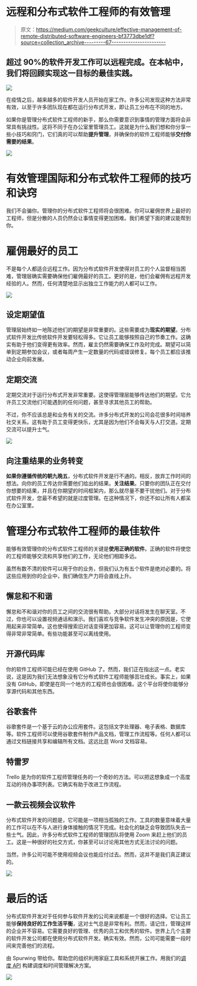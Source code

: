 # 远程和分布式软件工程师的有效管理

> 原文：<https://medium.com/geekculture/effective-management-of-remote-distributed-software-engineers-bf3773dbe1df?source=collection_archive---------67----------------------->

## 超过 90%的软件开发工作可以远程完成。在本帖中，我们将回顾实现这一目标的最佳实践。

![](img/950b003790152c8612e7e66386a4d05e.png)

在疫情之后，越来越多的软件开发人员开始在家工作。许多公司发现这种方法非常有效，以至于许多团队现在都在运行分布式开发，即让员工分布在不同的地方。

如果你是管理分布式软件工程师的新手，那么你需要意识到事情的管理方面将会非常具有挑战性。这将不同于在办公室里管理员工。这就是为什么我们想和你分享一些小技巧和窍门，它们真的可以帮助**提升管理**，并确保你的软件工程师能够**交付你需要的结果**。

![](img/2793ba7a1c52c5fbddb8ba390599b850.png)

# 有效管理国际和分布式软件工程师的技巧和诀窍

我们不会骗你。管理你的分布式软件工程师将会很困难。你可以雇佣世界上最好的工程师，但是分散的人员仍然会让事情变得更加困难。我们希望下面的建议能帮到你。

# 雇佣最好的员工

不是每个人都适合远程工作。因为分布式软件开发使得对员工的个人监督相当困难，管理层确实需要确保他们雇佣最好的员工。更好的是，他们会雇佣有远程开发经验的人。然而，任何清楚地显示出独立工作能力的人都可以工作。

![](img/d4dc4d193e7bf02f039960defe7e0dff.png)

## 设定期望值

管理层始终如一地陈述他们的期望是非常重要的。这些需要成为**现实的期望**。分布式软件开发比传统软件开发要轻松得多。它让员工能够按照自己的节奏工作。这确实有助于他们变得更有效率。然而，雇主仍然需要确保工作及时完成。期望可以简单到定期参加会议，或者每周产生一定数量的代码或错误修复。每个员工都应该推动企业向前发展。

## 定期交流

定期交流对于运行分布式开发非常重要。这使得管理层能够传达他们的期望。它允许员工交流他们可能遇到的任何问题，甚至寻求其他员工的帮助。

不过，你不应该总是和业务有关的交流。许多分布式开发的公司会花很多时间培养社交关系。这有助于员工变得更快乐，尤其是因为他们不会每天与人打交道。定期交流可以提升士气。

![](img/594b125bc44b340e6c8eaebed67263e8.png)

## 向注重结果的业务转变

**如果你遵循传统的朝九晚五**，分布式软件开发是行不通的。相反，放弃工作时间的想法。向你的员工传达你需要他们给出的结果。**关注结果**。只要你的团队正在交付你想要的结果，并且在你期望的时间框架内，那么就尽量不要干扰他们。对于分布式软件开发，您最不希望的就是过度管理。在这种情况下，你还不如让所有人都呆在办公室里。

# 管理分布式软件工程师的最佳软件

能够有效管理你的分布式软件工程师的关键是**使用正确的软件**。正确的软件将使您的工程师能够交流和共享他们的工作，无论他们相距多远。

虽然有数不清的软件可以用于你的业务，但我们认为有五个软件是绝对必要的。将这些应用到你的企业中，我们确信生产力将会直线上升。

## 懈怠和不和谐

懈怠和不和谐对你的员工之间的交流很有帮助。大部分对话将发生在聊天室。不过，你也可以设置视频通话和演示。我们喜欢与竞争软件发生冲突的原因是，它使用起来非常简单。这也使得搜索旧对话变得更加容易。这可以让管理你的工程师变得非常非常简单。有些功能甚至可以离线使用。

## 开源代码库

你的软件工程师可能已经在使用 GitHub 了。然而，我们正在指出这一点。老实说，这是因为我们无法想象没有它分布式软件工程师能够茁壮成长。事实上，如果没有 GitHub，即使是在同一个地方的工程师也会很困难。这个平台将使你能够分享源代码和其他东西。

## 谷歌套件

谷歌套件是一个基于云的办公应用套件。这包括文字处理器、电子表格、数据库等。软件工程师可以使用谷歌套件制作产品文档，管理工作流程等。任何人都可以通过文档链接共享和编辑所有文档。这远比逛 Word 文档容易。

## 特雷罗

Trello 是为你的软件工程师管理任务的一个奇妙的方法。可以把这想象成一个高度互动的待办事项列表。它确实有助于改进工作流程。

## 一款云视频会议软件

分布式软件开发的问题是，它可能是一项相当孤独的工作。工具的数量意味着大量的工作可以在不与人进行身体接触的情况下完成。社会化的缺乏会导致团队失去一些士气。因此，许多分布式软件工程师的管理团队将使用 Zoom 来赶上他们的员工。这是一种很好的社交方式，你甚至可以讨论用其他方式无法讨论的问题。

当然，许多公司可能不使用视频会议也能应付过去。然而，这并不是我们真正建议的。

![](img/c692835b192eb7c5aa646d9975ea89a5.png)

# 最后的话

分布式软件开发对于任何参与软件开发的公司来说都是一个很好的选择。它让员工能够**保持良好的工作生活平衡**，这对士气总是非常有利。然而，请记住，管理这样的企业并不容易。它需要良好的管理、优秀的员工和优秀的软件。世界上几个主要的软件开发公司都在使用分布式软件开发。确实有效。然而，公司可能需要一段时间来完善他们的流程。

由 Spurwing 带给你。帮助您的组织利用家庭工具和系统开展工作。用我们的[调度 API](https://www.spurwing.io/) 构建调度和时间管理解决方案。

![](img/b2b70919d42ebefbd851ca8cdaeef040.png)